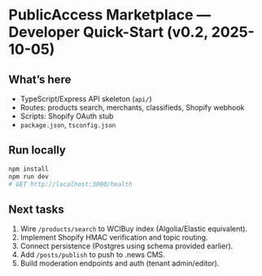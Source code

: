# PublicAccess Marketplace — Developer Quick-Start (v0.2, 2025-10-05)

## What’s here
- TypeScript/Express API skeleton (`api/`)
- Routes: products search, merchants, classifieds, Shopify webhook
- Scripts: Shopify OAuth stub
- `package.json`, `tsconfig.json`

## Run locally
```bash
npm install
npm run dev
# GET http://localhost:3000/health
```

## Next tasks
1. Wire `/products/search` to WCIBuy index (Algolia/Elastic equivalent).
2. Implement Shopify HMAC verification and topic routing.
3. Connect persistence (Postgres using schema provided earlier).
4. Add `/posts/publish` to push to .news CMS.
5. Build moderation endpoints and auth (tenant admin/editor).
